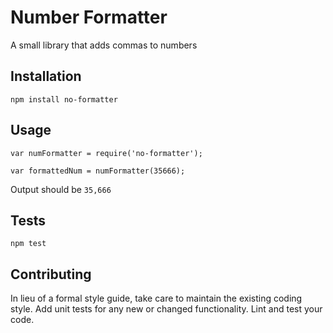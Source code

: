 # Number Formatter

A small library that adds commas to numbers

## Installation

  `npm install no-formatter`

## Usage

    var numFormatter = require('no-formatter');

    var formattedNum = numFormatter(35666);
  
  
  Output should be `35,666`


## Tests

  `npm test`

## Contributing

In lieu of a formal style guide, take care to maintain the existing coding style. Add unit tests for any new or changed functionality. Lint and test your code.
